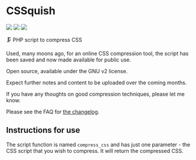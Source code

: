 # CSSquish

<img src="https://img.shields.io/github/v/release/dartiss/CSSquish">&nbsp;<img src="https://img.shields.io/github/last-commit/dartiss/CSSquish">&nbsp;<img src="https://img.shields.io/github/issues/dartiss/CSSquish">


🗜️ PHP script to compress CSS

Used, many moons ago, for an online CSS compression tool, the script has been saved and now made available for public use. 

Open source, available under the GNU v2 license. 

Expect further notes and content to be uploaded over the coming months.

If you have any thoughts on good compression techniques, please let me know.

Please see the FAQ for [the changelog](https://github.com/dartiss/CSSquish/wiki/Changelog).

## Instructions for use

The script function is named `compress_css` and has just one parameter - the CSS script that you wish to compress. It will return the compressed CSS.
